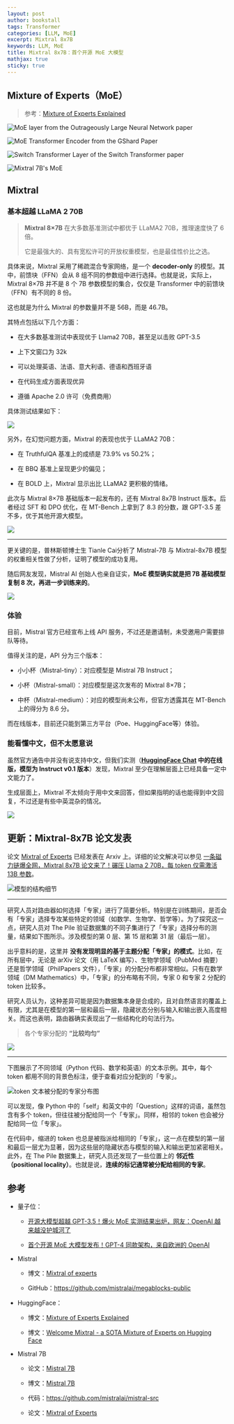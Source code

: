 ```yaml
---
layout: post
author: bookstall
tags: Transformer
categories: [LLM, MoE]
excerpt: Mixtral 8x7B
keywords: LLM, MoE
title: Mixtral 8x7B：首个开源 MoE 大模型
mathjax: true
sticky: true
---
```



## Mixture of Experts（MoE）

> 参考：[Mixture of Experts Explained](https://huggingface.co/blog/moe)


![MoE layer from the Outrageously Large Neural Network paper](https://huggingface.co/datasets/huggingface/documentation-images/resolve/main/blog/moe/01_moe_layer.png)

![MoE Transformer Encoder from the GShard Paper](https://huggingface.co/datasets/huggingface/documentation-images/resolve/main/blog/moe/02_moe_block.png)

![Switch Transformer Layer of the Switch Transformer paper](https://huggingface.co/datasets/huggingface/documentation-images/resolve/main/blog/moe/03_switch_layer.png)

![Mixtral 7B's MoE](https://github.com/mistralai/mistral-src/raw/main/assets/smoe.png)

## Mixtral

### 基本超越 LLaMA 2 70B

> **Mixtral 8×7B** 在大多数基准测试中都优于 LLaMA2 70B，推理速度快了 6 倍。
> 
> 它是最强大的、具有宽松许可的开放权重模型，也是最佳性价比之选。

具体来说，Mixtral 采用了稀疏混合专家网络，是一个 **decoder-only** 的模型。其中，前馈块（FFN）会从 8 组不同的参数组中进行选择。也就是说，实际上，Mixtral 8×7B 并不是 8 个 7B 参数模型的集合，仅仅是 Transformer 中的前馈块（FFN）有不同的 8 份。

这也就是为什么 Mixtral 的参数量并不是 56B，而是 46.7B。

其特点包括以下几个方面：

- 在大多数基准测试中表现优于 Llama2 70B，甚至足以击败 GPT-3.5

- 上下文窗口为 32k

- 可以处理英语、法语、意大利语、德语和西班牙语

- 在代码生成方面表现优异

- 遵循 Apache 2.0 许可（免费商用）

具体测试结果如下：

![](https://img.ithome.com/newsuploadfiles/2023/12/e9cdfb69-a78e-49fd-b47c-76be2b6455c3.png?x-bce-process=image/quality,q_75/format,f_webp)

另外，在幻觉问题方面，Mixtral 的表现也优于 LLaMA2 70B：

- 在 TruthfulQA 基准上的成绩是 73.9% vs 50.2%；

- 在 BBQ 基准上呈现更少的偏见；

- 在 BOLD 上，Mixtral 显示出比 LLaMA2 更积极的情绪。

此次与 Mixtral 8×7B 基础版本一起发布的，还有 Mixtral 8x7B Instruct 版本。后者经过 SFT 和 DPO 优化，在 MT-Bench 上拿到了 8.3 的分数，跟 GPT-3.5 差不多，优于其他开源大模型。

![](https://img.ithome.com/newsuploadfiles/2023/12/9442a6ab-fb3a-48dc-bcca-fb0d1cc930ae.png?x-bce-process=image/quality,q_75/format,f_webp)

---

更关键的是，普林斯顿博士生 Tianle Cai分析了 Mistral-7B 与 Mixtral-8x7B 模型的权重相关性做了分析，证明了模型的成功复用。

随后网友发现，Mistral AI 创始人也亲自证实，**MoE 模型确实就是把 7B 基础模型复制 8 次，再进一步训练来的**。

![](https://www.qbitai.com/wp-content/uploads/replace/8e2d4d845abde9dc8e74c07e1aa996ea.png)

### 体验

目前，Mistral 官方已经宣布上线 API 服务，不过还是邀请制，未受邀用户需要排队等待。

值得关注的是，API 分为三个版本：

- 小小杯（Mistral-tiny）：对应模型是 Mistral 7B Instruct；

- 小杯（Mistral-small）：对应模型是这次发布的 Mixtral 8×7B；

- 中杯（Mistral-medium）：对应的模型尚未公布，但官方透露其在 MT-Bench 上的得分为 8.6 分。

而在线版本，目前还只能到第三方平台（Poe、HuggingFace等）体验。

### 能看懂中文，但不太愿意说

虽然官方通告中并没有说支持中文，但我们实测（**[HuggingFace Chat](https://huggingface.co/chat/?model=mistralai/Mixtral-8x7B-Instruct-v0.1) 中的在线版，模型为 Instruct v0.1 版本**）发现，Mixtral 至少在理解层面上已经具备一定中文能力了。

生成层面上，Mixtral 不太倾向于用中文来回答，但如果指明的话也能得到中文回复，不过还是有些中英混杂的情况。

![](https://www.qbitai.com/wp-content/uploads/replace/7c58b85668550b59ceb1d16821689455.png)


## 更新：Mixtral-8x7B 论文发表

论文 [Mixtral of Experts](https://arxiv.org/abs/2401.04088) 已经发表在 Arxiv 上。详细的论文解决可以参见 [一条磁力链爆全网，Mixtral 8x7B 论文来了！碾压 Llama 2 70B，每 token 仅需激活 13B 参数](https://cloud.tencent.com/developer/article/2378650)。


![模型的结构细节](https://developer.qcloudimg.com/http-save/yehe-1366542/45315a769b798519ecc296e9a74e3b8f.png)


---

研究人员对路由器如何选择「专家」进行了简要分析。特别是在训练期间，是否会有「专家」选择专攻某些特定的领域（如数学、生物学、哲学等）。为了探究这一点，研究人员对 The Pile 验证数据集的不同子集进行了「专家」选择分布的测量，结果如下图所示。涉及模型的第 0 层、第 15 层和第 31 层（最后一层）。

出乎意料的是，这里并 **没有发现明显的基于主题分配「专家」的模式**。比如，在所有层中，无论是 arXiv 论文（用 LaTeX 编写）、生物学领域（PubMed 摘要）还是哲学领域（PhilPapers 文件），「专家」的分配分布都非常相似。只有在数学领域（DM Mathematics）中，「专家」的分布略有不同，专家 0 和专家 2 分配的 token 比较多。

研究人员认为，这种差异可能是因为数据集本身是合成的，且对自然语言的覆盖上有限，尤其是在模型的第一层和最后一层，隐藏状态分别与输入和输出嵌入高度相关。而这也表明，路由器确实表现出了一些结构化的句法行为。

> 各个专家分配的 **“比较均匀”**

![](https://developer.qcloudimg.com/http-save/yehe-1366542/98086d174a2b4420ffc13d895a644e2e.png)


---

下图展示了不同领域（Python 代码、数学和英语）的文本示例。其中，每个 token 都用不同的背景色标注，便于查看对应分配到的「专家」。

![token 文本被分配的专家分布图](https://developer.qcloudimg.com/http-save/yehe-1366542/b079e30d614066d44637aefbfb9c5d94.png)

可以发现，像 Python 中的「self」和英文中的「Question」这样的词语，虽然包含有多个 token，但往往被分配给同一个「专家」。同样，相邻的 token 也会被分配给同一位「专家」。

在代码中，缩进的 token 也总是被指派给相同的「专家」，这一点在模型的第一层和最后一层尤为显著，因为这些层的隐藏状态与模型的输入和输出更加紧密相关。此外，在 The Pile 数据集上，研究人员还发现了一些位置上的 **邻近性（positional locality）**。也就是说，**连续的标记通常被分配给相同的专家**。





## 参考

- 量子位：

  - [开源大模型超越 GPT-3.5！爆火 MoE 实测结果出炉，网友：OpenAI 越来越没护城河了](https://www.qbitai.com/2023/12/105808.html)

  - [首个开源 MoE 大模型发布！GPT-4 同款架构，来自欧洲的 OpenAI](https://www.qbitai.com/2023/12/105154.html)


- Mistral
  
  - 博文：[Mixtral of experts](https://mistral.ai/news/mixtral-of-experts/)

  - GitHub：https://github.com/mistralai/megablocks-public

- HuggingFace：

  - 博文：[Mixture of Experts Explained](https://huggingface.co/blog/moe)

  - 博文：[Welcome Mixtral - a SOTA Mixture of Experts on Hugging Face](https://huggingface.co/blog/mixtral)

- Mistral 7B
  
  - 论文：[Mistral 7B](https://arxiv.org/abs/2310.06825)

  - 博文：[Mistral 7B](https://mistral.ai/news/announcing-mistral-7b/)

  - 代码：https://github.com/mistralai/mistral-src

  - 论文：[Mixtral of Experts](https://arxiv.org/abs/2401.04088)
